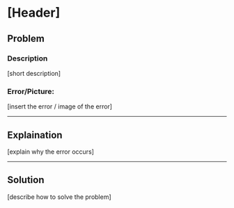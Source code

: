 # [Header]
## Problem
### Description
[short description]<br />

### Error/Picture:<br />

[insert the error / image of the error]

<hr />


## Explaination
[explain why the error occurs]

<hr />

## Solution
[describe how to solve the problem]
